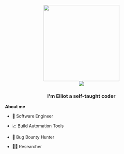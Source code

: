 
<div align="center">
  <img src="https://user-images.githubusercontent.com/74038190/226190894-18e959ba-d458-4a94-ac44-790190f2a947.gif" width="250" /><br>
  <img src="https://user-images.githubusercontent.com/74038190/212750147-854a394f-fee9-4080-9770-78a4b7ece53f.gif" />
  <h3>I'm Elliot  a self-taught coder</h3> 
</div>
<p align="center" > </p>


**About me**

- 💼 Software Engineer

- 📈 Build Automation Tools

- 🐞 Bug Bounty Hunter

- 🕵️‍♂️ Researcher
